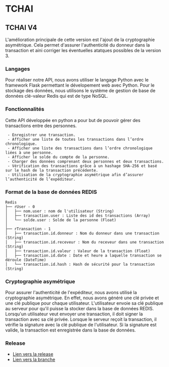 # TCHAI

## TCHAI V4
L'amélioration principale de cette version est l'ajout de la cryptographie asymétrique. Cela permet d'assurer l'authenticité du donneur dans la transaction et aini corriger les éventuelles atatques possibles de la version 3. 

### Langages
Pour réaliser notre API, nous avons utiliser le langage Python avec le framework Flask permettant le dévelopement web avec Python. Pour le stockage des données, nous utilisons le système de gestion de base de données clé-valeur Redis qui est de type NoSQL.

### Fonctionnalités
Cette API développée en python a pour but de pouvoir gérer des transactions entre des personnes. 

     - Enregistrer une transaction.
     - Afficher une liste de toutes les transactions dans l’ordre chronologique.
     - Afficher une liste des transactions dans l’ordre chronologique liées à une personne.
     - Afficher le solde du compte de la personne.
     - Charger des données comprenant deux personnes et deux transactions.
     - Vérification des transactions grâce à un hashage SHA-256 et basé sur le hash de la transaction précédente.
     - Utilisation de la cryptographie asymétrique afin d’assurer l’authenticité de l’expéditeur.

### Format de la base de données REDIS

```
Redis
├── rUser - 0
│   ├── nom.user : nom de l'utilisateur (String)
│   ├── transaction.user : Liste des id des transactions (Array)
│   └── solde.user : Solde de la personne (Float)
│
├── rTransaction - 1
│   ├── transaction.id.donneur : Nom du donneur dans une transaction (String)
│   ├── transaction.id.receveur : Nom du receveur dans une transaction (String)
│   ├── transaction.id.valeur : Valeur de la transaction (Float)
│   ├── transaction.id.date : Date et heure a laquelle transaction se déroule (DateTime)
│   └── transaction.id.hash : Hash de sécurité pour la transaction (String)
```

### Cryptographie asymétrique
Pour assurer l'authenticité de l'expéditeur, nous avons utilisé la cryptographie asymétrique. En effet, nous avons généré une clé privée et une clé publique pour chaque utilisateur. L'utilisateur envoie sa clé publique au serveur pour qu'il puisse la stocker dans la base de données REDIS. Lorsqu'un utilisateur veut envoyer une transaction, il doit signer la transaction avec sa clé privée. Lorsque le serveur reçoit la transaction, il vérifie la signature avec la clé publique de l'utilisateur. Si la signature est valide, la transaction est enregistrée dans la base de données.

### Release
 - [Lien vers la release](https://github.com/clement-gh/Tchai-Clement-GHYS-Benjamin-MILHET/releases/tag/V4)
 - [Lien vers la branche](https://github.com/clement-gh/Tchai-Clement-GHYS-Benjamin-MILHET/tree/tchaiV4)
